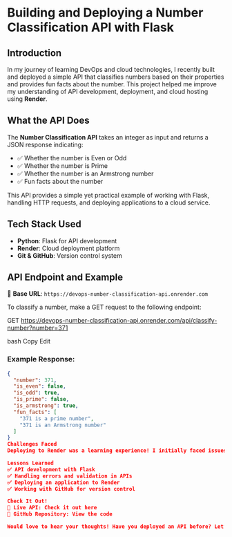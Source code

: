# Building and Deploying a Number Classification API with Flask

## Introduction
In my journey of learning DevOps and cloud technologies, I recently built and deployed a simple API that classifies numbers based on their properties and provides fun facts about the number. This project helped me improve my understanding of API development, deployment, and cloud hosting using **Render**.

## What the API Does
The **Number Classification API** takes an integer as input and returns a JSON response indicating:
- ✅ Whether the number is Even or Odd
- ✅ Whether the number is Prime
- ✅ Whether the number is an Armstrong number
- ✅ Fun facts about the number

This API provides a simple yet practical example of working with Flask, handling HTTP requests, and deploying applications to a cloud service.

## Tech Stack Used
- **Python**: Flask for API development
- **Render**: Cloud deployment platform
- **Git & GitHub**: Version control system

## API Endpoint and Example
📌 **Base URL**: `https://devops-number-classification-api.onrender.com`

To classify a number, make a GET request to the following endpoint:

GET https://devops-number-classification-api.onrender.com/api/classify-number?number=371

bash
Copy
Edit

### Example Response:

```json
{
  "number": 371,
  "is_even": false,
  "is_odd": true,
  "is_prime": false,
  "is_armstrong": true,
  "fun_facts": [
    "371 is a prime number",
    "371 is an Armstrong number"
  ]
}
Challenges Faced
Deploying to Render was a learning experience! I initially faced issues with ensuring the API responded correctly after deployment, but I resolved them by carefully configuring my Flask application and managing dependencies properly.

Lessons Learned
✅ API development with Flask
✅ Handling errors and validation in APIs
✅ Deploying an application to Render
✅ Working with GitHub for version control

Check It Out!
🔗 Live API: Check it out here
🔗 GitHub Repository: View the code

Would love to hear your thoughts! Have you deployed an API before? Let’s connect and learn together! 🚀


